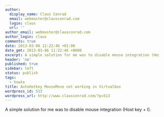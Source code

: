 ```yaml
---
author:
  display_name: Claus Conrad
  email: webmaster@clausconrad.com
  login: claus
  url: ''
author_email: webmaster@clausconrad.com
author_login: claus
comments: true
date: 2013-03-06 12:22:46 +01:00
date_gmt: 2013-03-06 11:22:46 +0000
excerpt: A simple solution for me was to disable mouse integration (Host key + I).
header: 'no'
published: true
sidebar: left
status: publish
tags:
  - howto
title: AutoHotkey MouseMove not working in Virtualbox
wordpress_id: 513
wordpress_url: http://www.clausconrad.com/?p=513
---
```

A simple solution for me was to disable mouse integration (Host key + I).